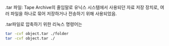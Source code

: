 
.tar 파일: Tape Archive의 줄임말로 유닉스 시스템에서 사용되던 자료 저장 장치로, 여러 파일을 하나로 묶어 저장하거나 전송하기 위해 사용되었음.

.tar파일로 압축하기 위한 리눅스 명령어는
``` bash
tar -cvf object.tar ./folder
tar -cvf object.tar ./
```
